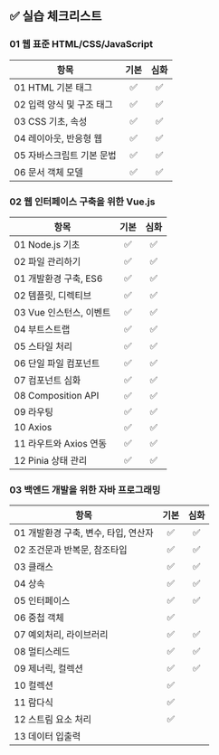 ## ✅ 실습 체크리스트

### 01 웹 표준 HTML/CSS/JavaScript

| 항목                      | 기본 | 심화 |
| ------------------------- | :--: | :--: |
| 01 HTML 기본 태그         |  ✅  |  ✅  |
| 02 입력 양식 및 구조 태그 |  ✅  |  ✅  |
| 03 CSS 기초, 속성         |  ✅  |  ✅  |
| 04 레이아웃, 반응형 웹    |  ✅  |  ✅  |
| 05 자바스크립트 기본 문법 |  ✅  |  ✅  |
| 06 문서 객체 모델         |  ✅  |  ✅  |

### 02 웹 인터페이스 구축을 위한 Vue.js

| 항목                    | 기본 | 심화 |
| ----------------------- | :--: | :--: |
| 01 Node.js 기초         |  ✅  |  ✅  |
| 02 파일 관리하기        |  ✅  |  ✅  |
| 01 개발환경 구축, ES6   |  ✅  |  ✅  |
| 02 템플릿, 디렉티브     |  ✅  |  ✅  |
| 03 Vue 인스턴스, 이벤트 |  ✅  |  ✅  |
| 04 부트스트랩           |  ✅  |  ✅  |
| 05 스타일 처리          |  ✅  |  ✅  |
| 06 단일 파일 컴포넌트   |  ✅  |  ✅  |
| 07 컴포넌트 심화        |  ✅  |  ✅  |
| 08 Composition API      |  ✅  |  ✅  |
| 09 라우팅               |  ✅  |  ✅  |
| 10 Axios                |  ✅  |  ✅  |
| 11 라우트와 Axios 연동  |  ✅  |  ✅  |
| 12 Pinia 상태 관리      |  ✅  |  ✅  |

### 03 백엔드 개발을 위한 자바 프로그래밍

| 항목                                 | 기본 | 심화 |
| ------------------------------------ | :--: | :--: |
| 01 개발환경 구축, 변수, 타입, 연산자 |  ✅  |  ✅  |
| 02 조건문과 반복문, 참조타입         |  ✅  |  ✅  |
| 03 클래스                            |  ✅  |  ✅  |
| 04 상속                              |  ✅  |  ✅  |
| 05 인터페이스                        |  ✅  |  ✅  |
| 06 중첩 객체                         |  ✅  |      |
| 07 예외처리, 라이브러리              |  ✅  |  ✅  |
| 08 멀티스레드                        |  ✅  |  ✅  |
| 09 제너릭, 컬렉션                    |  ✅  |  ✅  |
| 10 컬렉션                            |  ✅  |      |
| 11 람다식                            |  ✅  |      |
| 12 스트림 요소 처리                  |  ✅  |      |
| 13 데이터 입출력                     |      |      |
